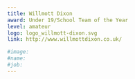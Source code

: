 ```yaml
---
title: Willmott Dixon
award: Under 19/School Team of the Year
level: amateur
logo: logo_willmott-dixon.svg
link: http://www.willmottdixon.co.uk/

#image:
#name:
#job:
---
```

